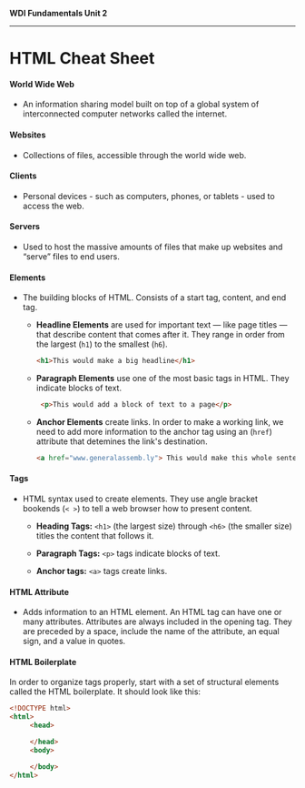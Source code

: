 **WDI Fundamentals Unit 2**

---

# HTML Cheat Sheet

#### World Wide Web
* An information sharing model built on top of a global system of interconnected computer networks called the internet.

#### Websites
* Collections of files, accessible through the world wide web.

#### Clients
* Personal devices - such as computers, phones, or tablets - used to access the web.

#### Servers
* Used to host the massive amounts of files that make up websites and “serve” files to end users.
    
#### Elements
* The building blocks of HTML. Consists of a start tag, content, and end tag.

  * **Headline Elements** are used for important text — like page titles — that describe content that comes after it. They range in order from the largest (`h1`) to the smallest (`h6`).

      ```html
      <h1>This would make a big headline</h1>
      ```

  * **Paragraph Elements** use one of the most basic tags in HTML. They indicate blocks of text.

    ```html
     <p>This would add a block of text to a page</p>
     ```

  * **Anchor Elements** create links. In order to make a working link, we need to add more information to the anchor tag using an (`href`) attribute that detemines the link's destination.

    ```html
    <a href="www.generalassemb.ly"> This would make this whole sentence a link to General Assembly's home page.</a>
    ```
    
#### Tags
* HTML syntax used to create elements. They use angle bracket bookends (`< >`) to tell a web browser how to present content.

    * **Heading Tags:** `<h1>` (the largest size) through `<h6>` (the smaller size) titles the content that follows it.

    * **Paragraph Tags:** `<p>` tags indicate blocks of text.

    * **Anchor tags:** `<a>` tags create links.

#### HTML Attribute
* Adds information to an HTML element. An HTML tag can have one or many attributes. Attributes are always included in the opening tag. They are preceded by a space, include the name of the attribute, an equal sign, and a value in quotes.

#### HTML Boilerplate

In order to organize tags properly, start with a set of structural elements called the HTML boilerplate. It should look like this:

```html
<!DOCTYPE html>
<html>
     <head>

     </head>
     <body>

     </body>
</html>
```
